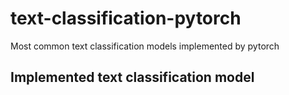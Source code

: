 # text-classification-pytorch
Most common text classification models implemented by pytorch

## Implemented text classification model
